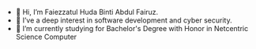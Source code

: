 - 👋 Hi, I’m Faiezzatul Huda Binti Abdul Fairuz.
- 👀 I’ve a deep interest in software development and cyber security.
- 🌱 I’m currently studying for Bachelor's Degree with Honor in Netcentric Science Computer

